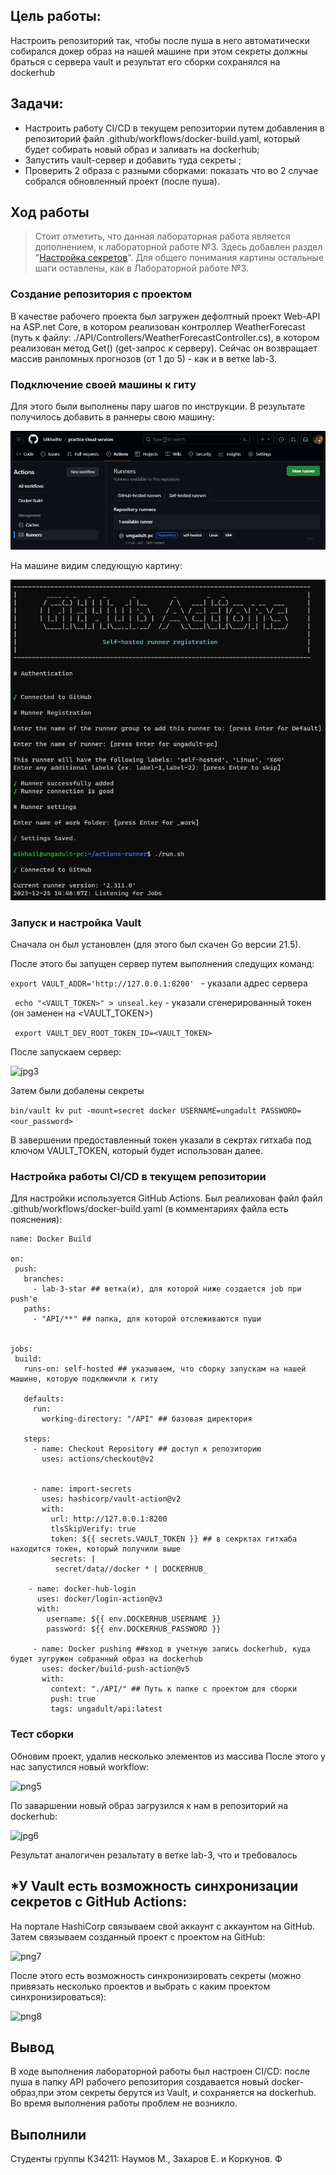## Цель работы:
Настроить репозиторий так, чтобы после пуша в него автоматически собирался докер образ на нашей машине при этом секреты должны браться с сервера vault и результат его сборки сохранялся на dockerhub

## Задачи:
* Настроить работу CI/CD в текущем репозитории путем добавления в репозиторий файл .github/workflows/docker-build.yaml, который будет собирать новый образ и заливать на dockerhub;
* Запустить vault-сервер и добавить туда секреты ;
* Проверить 2 образа с разными сборками: показать что во 2 случае собрался обновленный проект (после пуша).

## Ход работы

 > Стоит отметить, что данная лабораторная работа является дополнением, к лабораторной работе №3. Здесь добавлен раздел "[Настройка секретов](#настройка-секретов)". Для общего понимания картины остальные шаги оставлены, как в Лабораторной работе №3.

### Создание репозитория с проектом

 В качестве рабочего проекта был загружен дефолтный проект Web-API на ASP.net Core, в котором реализован контроллер WeatherForecast (путь к файлу: ./API/Controllers/WeatherForecastController.cs), в котором реализован метод Get() (get-запрос к серверу). Сейчас он возвращает массив ранломных прогнозов (от 1 до 5) - как и в ветке lab-3.
 
### Подключение своей машины к гиту
Для этого были выполнены пару шагов по инструкции. В результате получилось добавить в раннеры свою машину:

![jpg1](./images/1.jpg)

На машине видим следующую картину:

![jpg2](./images/2.jpg)

### Запуск и настройка Vault
Сначала он был установлен (для этого был скачен Go версии 21.5).

После этого бы запущен сервер путем выполнения следущих команд:


 ```export VAULT_ADDR='http://127.0.0.1:8200' ``` - указали адрес сервера
 
 ``` echo "<VAULT_TOKEN>" > unseal.key``` - указали сгенерированный токен (он заменен на <VAULT_TOKEN>)
 
 ``` export VAULT_DEV_ROOT_TOKEN_ID=<VAULT_TOKEN>```

После запускаем сервер:

![jpg3](./images/3.jpg)

Затем были добалены секреты

```bin/vault kv put -mount=secret docker USERNAME=ungadult PASSWORD=<our_password>```

В завершении предоставленный токен указали в секртах гитхаба под ключом VAULT_TOKEN, который будет использован далее.


### Настройка работы CI/CD в текущем репозитории

 Для настройки используется GitHub Actions. Был реалихован файл файл .github/workflows/docker-build.yaml (в комментариях файла есть пояснения):
  ```
 name: Docker Build

 on:
   push:
     branches:
       - lab-3-star ## ветка(и), для которой ниже создается job при push'e
     paths:
       - "API/**" ## папка, для которой отслеживаются пуши
 
       
 jobs:
   build:
     runs-on: self-hosted ## указываем, что сборку запускам на нашей машине, которую подклюичли к гиту
 
     defaults:
       run:
         working-directory: "/API" ## базовая директория
 
     steps:
       - name: Checkout Repository ## доступ к репозиторию
         uses: actions/checkout@v2


       - name: import-secrets
         uses: hashicorp/vault-action@v2
         with:
           url: http://127.0.0.1:8200
           tlsSkipVerify: true
           token: ${{ secrets.VAULT_TOKEN }} ## в секрктах гитхаба находится токен, который получили выше
           secrets: |
            secret/data//docker * | DOCKERHUB_

      - name: docker-hub-login
        uses: docker/login-action@v3
        with:
          username: ${{ env.DOCKERHUB_USERNAME }}
          password: ${{ env.DOCKERHUB_PASSWORD }}
     
       - name: Docker pushing ##вход в учетную запись dockerhub, куда будет зугружен собранный образ на dockerhub
         uses: docker/build-push-action@v5
         with:
           context: "./API/" ## Путь к папке с проектом для сборки
           push: true
           tags: ungadult/api:latest
  ```

### Тест сборки
Обновим проект, удалив несколько элементов из массива
После этого у нас запустился новый workflow:

![png5](./images/5.png)

По заваршении новый образ загрузился к нам в репозиторий на dockerhub:

![jpg6](./images/6.jpg)

Результат аналогичен резальтату в ветке lab-3, что и требовалось

## *У Vault есть возможность синхронизации секретов с GitHub Actions:
На портале HashiCorp связываем свой аккаунт с аккаунтом на GitHub. Затем связываем созданный проект с проектом на GitHub:

![png7](./images/7.png)

После этого есть возможность синхронизировать секреты (можно привязать несколько проектов и выбрать с каким проектом синхронизироваться):

![png8](./images/8.png)


## Вывод
В ходе выполнения лабораторной работы был настроен CI/CD: после пуша в папку API рабочего репозитория создавается новый docker-образ,при этом секреты берутся из Vault, и сохраняется на dockerhub. Во время выполнения работы проблем не возникло.
## Выполнили
Студенты группы К34211: Наумов М., Захаров Е. и Коркунов. Ф
